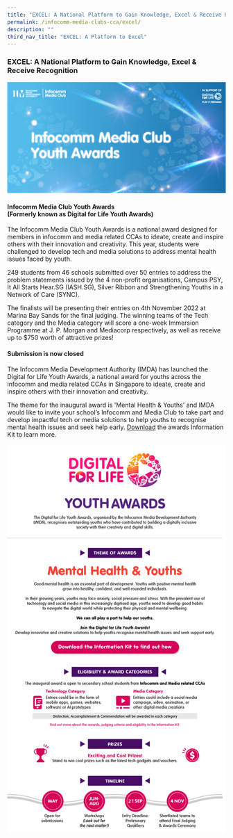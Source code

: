 ```yaml
---
title: "EXCEL: A National Platform to Gain Knowledge, Excel & Receive Recognition"
permalink: /infocomm-media-clubs-cca/excel/
description: ""
third_nav_title: "EXCEL: A Platform to Excel"
---
```

### EXCEL: A National Platform to Gain Knowledge, Excel & Receive Recognition

![New Key Visual for Infocomm Media Club Youth Awards](/images/Icmclub/IMC%20New%20KV.png)

#### Infocomm Media Club Youth Awards  <br>(Formerly known as Digital for Life Youth Awards)

The Infocomm Media Club Youth Awards is a national award designed for members in infocomm and media related CCAs to ideate, create and inspire others with their innovation and creativity. This year, students were challenged to develop tech and media solutions to address mental health issues faced by youth.

249 students from 46 schools submitted over 50 entries to address the problem statements issued by the 4 non-profit organisations, Campus PSY, It All Starts Hear.SG (IASH.SG), Silver Ribbon and Strengthening Youths in a Network of Care (SYNC).

The finalists will be presenting their entries on 4th November 2022 at Marina Bay Sands for the final judging. The winning teams of the Tech category and the Media category will score a one-week Immersion Programme at J. P. Morgan and Mediacorp respectively, as well as receive up to $750 worth of attractive prizes!


#### Submission is now closed

The Infocomm Media Development Authority (IMDA) has launched the Digital for Life Youth Awards, a national award for youths across the infocomm and media related CCAs in Singapore to ideate, create and inspire others with their innovation and creativity. 

The theme for the inaugural award is 'Mental Health & Youths' and IMDA would like to invite your school’s Infocomm and Media Club to take part and develop impactful tech or media solutions to help youths to recognise mental health issues and seek help early. [Download](https://file.go.gov.sg/dflyouthawards.pdf) the awards Information Kit to learn more.

![Digital for Life Youth Awards EDM](/images/IMDA_YouthAwards_EDM-FA_Preview.png)